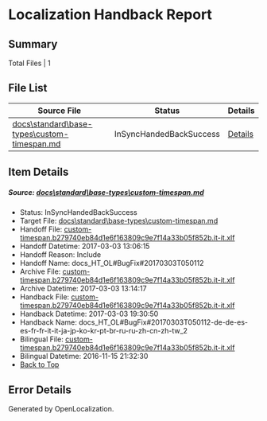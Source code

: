# <a name='report-top'></a> Localization Handback Report

## Summary
 Total Files | 1

## File List
 Source File | Status | Details 
 ----------- | ------ | ------- 
 [docs\standard\base-types\custom-timespan.md](https://github.com/dotnet/docs/blob/90fe68f7f3c4b46502b5d3770b1a2d57c6af748a/docs/standard/base-types/custom-timespan.md) | InSyncHandedBackSuccess | [Details](#bec60437d4345decaf38f2bbb9434922ac8896833374)

## Item Details
##### <a name='bec60437d4345decaf38f2bbb9434922ac8896833374'></a> Source: [docs\standard\base-types\custom-timespan.md](https://github.com/dotnet/docs/blob/90fe68f7f3c4b46502b5d3770b1a2d57c6af748a/docs/standard/base-types/custom-timespan.md)
* Status: InSyncHandedBackSuccess
* Target File: [docs\standard\base-types\custom-timespan.md](https://github.com/dotnet/docs.it-it/blob/a7d8302874d2f6d7e06cdca58408f187521a1770/docs/standard/base-types/custom-timespan.md)
* Handoff File: [custom-timespan.b279740eb84d1e6f163809c9e7f14a33b05f852b.it-it.xlf](https://github.com/dotnet/docs.handoff/blob/76a1aa9c13ac93c335ae10e9c71e7233967a67d7/ol-handoff/dotnet/docs.it-it/master/dotnet-core/custom-timespan.b279740eb84d1e6f163809c9e7f14a33b05f852b.it-it.xlf)
* Handoff Datetime: 2017-03-03 13:06:15
* Handoff Reason: Include
* Handoff Name: docs_HT_OL#BugFix#20170303T050112
* Archive File: [custom-timespan.b279740eb84d1e6f163809c9e7f14a33b05f852b.it-it.xlf](https://github.com/dotnet/docs.handoff/blob/284b3b621215b23a2a228a0118e85e84825baef2/ol-archive/dotnet/docs.it-it/master/dotnet-core/custom-timespan.b279740eb84d1e6f163809c9e7f14a33b05f852b.it-it.xlf)
* Archive Datetime: 2017-03-03 13:14:17
* Handback File: [custom-timespan.b279740eb84d1e6f163809c9e7f14a33b05f852b.it-it.xlf](https://github.com/dotnet/docs.handback/blob/318db14ec3bed165fbcc98dae78ec7d3bdf6086a/ol-handback/dotnet/docs.it-it/master/dotnet-core/custom-timespan.b279740eb84d1e6f163809c9e7f14a33b05f852b.it-it.xlf)
* Handback Datetime: 2017-03-03 19:30:50
* Handback Name: docs_HT_OL#BugFix#20170303T050112-de-de-es-es-fr-fr-it-it-ja-jp-ko-kr-pt-br-ru-ru-zh-cn-zh-tw_2
* Bilingual File: [custom-timespan.b279740eb84d1e6f163809c9e7f14a33b05f852b.it-it.xlf](https://github.com/dotnet/docs.handback/blob/579d068d78e869bc8ffd2f8a335e3a073d39ed47/ol-handback/dotnet/docs.it-it/master/ht-p2/custom-timespan.b279740eb84d1e6f163809c9e7f14a33b05f852b.it-it.xlf)
* Bilingual Datetime: 2016-11-15 21:32:30
* [Back to Top](#report-top)


## Error Details

Generated by OpenLocalization.
